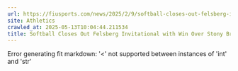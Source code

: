 ```yaml
---
url: https://fiusports.com/news/2025/2/9/softball-closes-out-felsberg-invitational-with-win-over-stoney-brook.aspx
site: Athletics
crawled_at: 2025-05-13T10:04:44.211534
title: Softball Closes Out Felsberg Invitational with Win Over Stony Brook - FIU Athletics
---
```


Error generating fit markdown: '<' not supported between instances of 'int' and 'str'